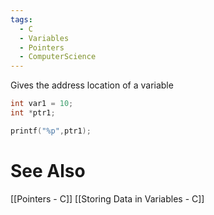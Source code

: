 ```yaml
---
tags:
  - C
  - Variables
  - Pointers
  - ComputerScience
---
```

Gives the address location of a variable

```c showlinenumbers
int var1 = 10;
int *ptr1;

printf("%p",ptr1);
```

# See Also
[[Pointers - C]]
[[Storing Data in Variables - C]]